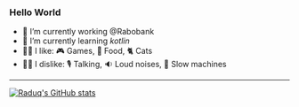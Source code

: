 ### Hello World

- 🔭 I’m currently working @Rabobank
- 🌱 I’m currently learning *kotlin*
- 👍🏻 I like: 🎮 Games, 🍔 Food, 🐈 Cats
- 👎🏻 I dislike: 🎙 Talking, 🔉 Loud noises, 🐌 Slow machines

---

[![Raduq's GitHub stats](https://github-readme-stats.vercel.app/api?username=raduq)](https://github.com/anuraghazra/github-readme-stats)
